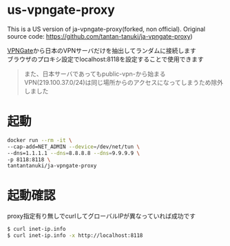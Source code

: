 # us-vpngate-proxy

This is a US version of ja-vpngate-proxy(forked, non official). Original source code:  https://github.com/tantan-tanuki/ja-vpngate-proxy)

[VPNGate](http://www.vpngate.net/api/iphone/)から日本のVPNサーバだけを抽出してランダムに接続します  
ブラウザのプロキシ設定でlocalhost:8118を設定することで使用できます

> また、日本サーバであってもpublic-vpn-から始まるVPN(219.100.37.0/24)は同じ場所からのアクセスになってしまうため除外しました

# 起動

```bash
docker run --rm -it \
--cap-add=NET_ADMIN --device=/dev/net/tun \
--dns=1.1.1.1 --dns=8.8.8.8 --dns=9.9.9.9 \
-p 8118:8118 \
tantantanuki/ja-vpngate-proxy
```

# 起動確認

proxy指定有り無しでcurlしてグローバルIPが異なっていれば成功です

```bash
$ curl inet-ip.info
$ curl inet-ip.info -x http://localhost:8118
```
